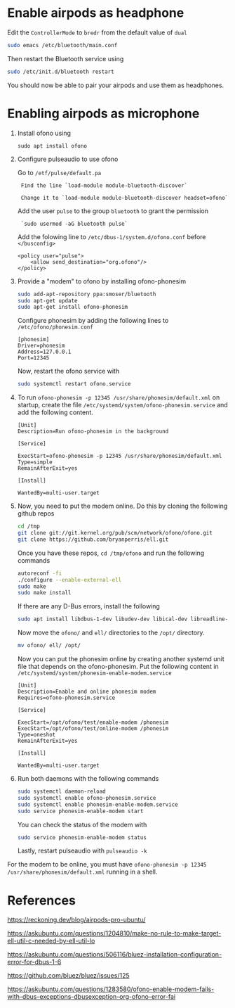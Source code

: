 # Enable airpods as headphone
Edit the `ControllerMode` to `bredr` from the default value of `dual`
```bash
sudo emacs /etc/bluetooth/main.conf
```
Then restart the Bluetooth service using
```bash
sudo /etc/init.d/bluetooth restart
```

You should now be able to pair your airpods and use them as headphones.

# Enabling airpods as microphone
1. Install ofono using

    `sudo apt install ofono`
2. Configure pulseaudio to use ofono

    Go to `/etf/pulse/default.pa` 
    
        Find the line `load-module module-bluetooth-discover` 
    
        Change it to `load-module module-bluetooth-discover headset=ofono`
    Add the user `pulse` to the group `bluetooth` to grant the permission 
    
        `sudo usermod -aG bluetooth pulse`
    
    Add the folowing line to `/etc/dbus-1/system.d/ofono.conf` before `</busconfig>`
    
    ```angular2html
    <policy user="pulse">
        <allow send_destination="org.ofono"/>
    </policy>
    ```

3. Provide a "modem" to ofono by installing ofono-phonesim
    
    ```bash
    sudo add-apt-repository ppa:smoser/bluetooth
    sudo apt-get update
    sudo apt-get install ofono-phonesim
   ```
   
    Configure phonesim by adding the following lines to `/etc/ofono/phonesim.conf`

    ```
    [phonesim]
    Driver=phonesim
    Address=127.0.0.1
    Port=12345
   ```
   
    Now, restart the ofono service with 

    ```bash
   sudo systemctl restart ofono.service
    ```
   
4. To run `ofono-phonesim -p 12345 /usr/share/phonesim/default.xml` on startup, create the file `/etc/systemd/system/ofono-phonesim.service` and add the following content.

    ```
    [Unit]
    Description=Run ofono-phonesim in the background
    
    [Service]
    
    ExecStart=ofono-phonesim -p 12345 /usr/share/phonesim/default.xml
    Type=simple
    RemainAfterExit=yes
    
    [Install]
    
    WantedBy=multi-user.target
   ```
   
5. Now, you need to put the modem online. Do this by cloning the following github repos

    ```bash
    cd /tmp
    git clone git://git.kernel.org/pub/scm/network/ofono/ofono.git
    git clone https://github.com/bryanperris/ell.git
   ```
   
    Once you have these repos, `cd /tmp/ofono` and run the following commands

    ```bash
   autoreconf -fi
   ./configure --enable-external-ell
   sudo make
   sudo make install
   ```
   
    If there are any D-Bus errors, install the following
    
    ```bash
   sudo apt install libdbus-1-dev libudev-dev libical-dev libreadline-dev
   ```
   
   Now move the `ofono/` and `ell/` directories to the `/opt/` directory.

   ```bash
   mv ofono/ ell/ /opt/
   ```
    Now you can put the phonesim online by creating another systemd unit file that depends on the ofono-phonesim. Put the following content in `/etc/systemd/system/phonesim-enable-modem.service`

    ```
    [Unit]
    Description=Enable and online phonesim modem
    Requires=ofono-phonesim.service
    
    [Service]
    
    ExecStart=/opt/ofono/test/enable-modem /phonesim
    ExecStart=/opt/ofono/test/online-modem /phonesim
    Type=oneshot
    RemainAfterExit=yes
    
    [Install]
    
    WantedBy=multi-user.target
   ```
   
8. Run both daemons with the following commands

    ```bash
    sudo systemctl daemon-reload
    sudo systemctl enable ofono-phonesim.service
    sudo systemctl enable phonesim-enable-modem.service
    sudo service phonesim-enable-modem start
   ```
   
    You can check the status of the modem with
    ```bash
    sudo service phonesim-enable-modem status
    ```

    Lastly, restart pulseaudio with `pulseaudio -k`
   

For the modem to be online, you must have `ofono-phonesim -p 12345 /usr/share/phonesim/default.xml` running in a shell.

# References
https://reckoning.dev/blog/airpods-pro-ubuntu/

https://askubuntu.com/questions/1204810/make-no-rule-to-make-target-ell-util-c-needed-by-ell-util-lo

https://askubuntu.com/questions/506116/bluez-installation-configuration-error-for-dbus-1-6

https://github.com/bluez/bluez/issues/125

https://askubuntu.com/questions/1283580/ofono-enable-modem-fails-with-dbus-exceptions-dbusexception-org-ofono-error-fai